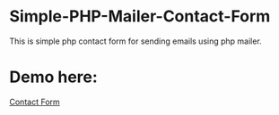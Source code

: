 # Simple-PHP-Mailer-Contact-Form
This is simple php contact form for sending emails using php mailer.
# Demo here: 
<a href="https://www.codingstart.in/post.php?post=PHP%20Contact%20Form">Contact Form</a>
